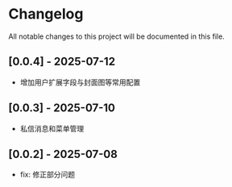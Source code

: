 # Changelog

All notable changes to this project will be documented in this file.



## [0.0.4] - 2025-07-12

- 增加用户扩展字段与封面图等常用配置

## [0.0.3] - 2025-07-10

- 私信消息和菜单管理

## [0.0.2] - 2025-07-08

- fix: 修正部分问题

